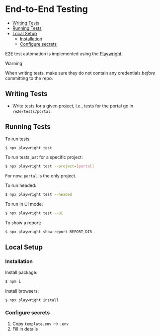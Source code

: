 # End-to-End Testing

- [Writing Tests](#writing-tests)
- [Running Tests](#running-tests)
- [Local Setup](#local-setup)
  - [Installation](#installation)
  - [Configure secrets](#configure-secrets)

E2E test automation is implemented using the [Playwright](https://playwright.dev/).

> [!WARNING]
> When writing tests, make sure they do not contain any credentials _before_ committing to the repo.

## Writing Tests

- Write tests for a given project, i.e., tests for the portal go in `/e2e/tests/portal`.

## Running Tests

To run tests:

```bash
$ npx playwright test
```

To run tests just for a specific project:

```bash
$ npx playwright test --project=[portal]
```

For now, `portal` is the only project.

To run headed:

```bash
$ npx playwright test --headed
```

To run in UI mode:

```bash
$ npx playwright test --ui
```

To show a report:

```bash
$ npx playwright show-report REPORT_DIR
```

## Local Setup

### Installation

Install package:

```bash
$ npm i
```

Install browsers:

```bash
$ npx playwright install
```

### Configure secrets

1. Copy `template.env` --> `.env`
2. Fill in details
